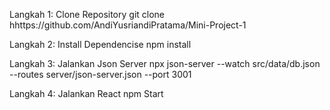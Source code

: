 Langkah 1: Clone Repository
git clone hhttps://github.com/AndiYusriandiPratama/Mini-Project-1

Langkah 2: Install Dependencise
npm install

Langkah 3: Jalankan Json Server
npx json-server --watch src/data/db.json --routes server/json-server.json --port 3001

Langkah 4: Jalankan React
npm Start
